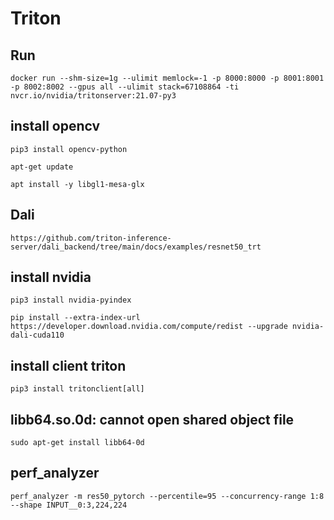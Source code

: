 # Triton
## Run
  
    docker run --shm-size=1g --ulimit memlock=-1 -p 8000:8000 -p 8001:8001 -p 8002:8002 --gpus all --ulimit stack=67108864 -ti nvcr.io/nvidia/tritonserver:21.07-py3

## install opencv
  
    pip3 install opencv-python

    apt-get update

    apt install -y libgl1-mesa-glx
## Dali

    https://github.com/triton-inference-server/dali_backend/tree/main/docs/examples/resnet50_trt

## install nvidia
  
    pip3 install nvidia-pyindex
    
    pip install --extra-index-url https://developer.download.nvidia.com/compute/redist --upgrade nvidia-dali-cuda110
  
## install client triton

    pip3 install tritonclient[all]
## libb64.so.0d: cannot open shared object file

    sudo apt-get install libb64-0d
## perf_analyzer
    perf_analyzer -m res50_pytorch --percentile=95 --concurrency-range 1:8 --shape INPUT__0:3,224,224
